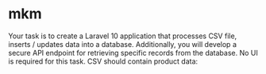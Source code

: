 # mkm
Your task is to create a Laravel 10 application that processes CSV file, inserts / updates data into a database. Additionally, you will develop a secure API endpoint for retrieving specific records from the database. No UI is required for this task. CSV should contain product data:
